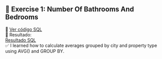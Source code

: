 ## 🧪 Exercise 1: Number Of Bathrooms And Bedrooms
🔗 [Ver código SQL](./stratascratch_code_exercise1.sql)  
📸 Resultado:  
[Resultado SQL](./strata_scratch_Exercise1.png)  
✅ I learned how to calculate averages grouped by city and property type using AVG() and GROUP BY.
